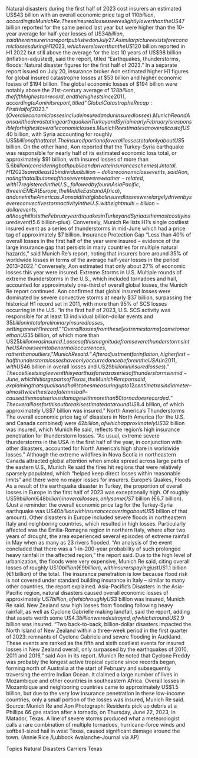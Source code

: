 Natural disasters during the first half of 2023 cost insurers an estimated US$43 billion with an overall economic price tag of $110 billion, according to Munich Re.
These insured losses were slightly lower than the US$47 billion reported for the same period last year but were higher than the 10-year average for half-year losses of US$34 billion, said the reinsurer in a report published on July 27.
A similar picture exists for economic losses during H1 2023, which were lower than the US$120 billion reported in H1 2022 but still above the average for the last 10 years of US$98 billion (inflation-adjusted), said the report, titled “Earthquakes, thunderstorms, floods: Natural disaster figures for the first half of 2023.”
In a separate report issued on July 20, insurance broker Aon estimated higher H1 figures for global insured catastrophe losses at $53 billion and higher economic losses of $194 billion. The global economic losses of $194 billion were notably above the 21st-century average of $128 billion, the fifth highest on record, and the highest since 2011, according to Aon in its report, titled “Global Catastrophe Recap: First Half of 2023.” (Overall economic losses include insured and uninsured losses).
Munich Re and Aon said the devastating earthquake in Turkey and Syria in early February is responsible for highest overall economic losses. Munich Re estimates an overall cost of US$40 billion, with Syria accounting for roughly US$5 billion of that total. The insured portion of overall losses total only about US$5 billion. On the other hand, Aon reported that the Turkey-Syria earthquake was responsible for nearly half of its estimated economic loss total, or approximately $91 billion, with insured losses of more than $5.6 billion (considering both public and private insurance schemes).
In total, H1 2023 saw at least 25 individual billion-dollar economic loss events, said Aon, noting that all but one of those events were
weather-related, with 17 registered in the U.S., followed by four in Asia Pacific, three in EMEA (Europe, the Middle East and Africa), and one in the Americas.
Aon said that global insured losses were largely driven by severe convective storm activity in the U.S. with eight multi-billion-dollar events, although it lists the February earthquakes in Turkey and Syria as the most costly insured event ($5.6 billion-plus). Conversely, Munich Re lists H1’s single costliest insured event as a series of thunderstorms in mid-June which had a price tag of approximately $7 billion.
Insurance Protection Gap
“Less than 40% of overall losses in the first half of the year were insured – evidence of the large insurance gap that persists in many countries for multiple natural hazards,” said Munich Re’s report, noting that insurers bore around 35% of worldwide losses in terms of the average half-year losses in the period 2013–2022.”
Conversely, Aon estimated that only about 27% of economic losses this year were insured.
Extreme Storms in U.S.
Multiple rounds of extreme thunderstorms in the U.S., which included tornadoes and hail, accounted for approximately one-third of overall global losses, the Munich Re report continued.
Aon confirmed that global insured losses were dominated by severe convective storms at nearly $37 billion, surpassing the historical H1 record set in 2011, with more than 95% of SCS losses occurring in the U.S. “In the first half of 2023, U.S. SCS activity was responsible for at least 13 individual billion-dollar events and $35 billion in total preliminary insured losses, setting a new H1 record.”
“Overall losses from these [extreme storms] came to more than US$35 billion, of which more than US$25 billion was insured. Losses of this magnitude from severe thunderstorms in the USA now seem to be normal occurrences, rather than outliers,” Munich Re said. “After adjustment for inflation, higher first-half thunderstorm losses have only occurred once before in the USA (in 2011, with US$46 billion in overall losses and US$29 billion in insured losses).”
The costliest single event this year thus far was a series of thunderstorms in mid-June, which hit large parts of Texas, the Munich Re report said, explaining that squalls and hailstones measuring up to 12 centimetres in diameter – almost twice the size of a tennis ball – caused the most serious damage with more than 50 tornadoes recorded. “The overall loss for this outbreak is estimated at around US$8.4 billion, of which approximately US$7 billion was insured.”
North America’s Thunderstorms
The overall economic price tag of disasters in North America (for the U.S. and Canada combined) were $42 billion, of which approximately US$32 billion was insured, which Munich Re said, reflects the region’s high insurance penetration for thunderstorm losses. “As usual, extreme severe thunderstorms in the USA in the first half of the year, in conjunction with other disasters, accounted for North America’s high share in worldwide losses.”
Although the extreme wildfires in Nova Scotia in northeastern Canada attracted global attention when smoke spread across large parts of the eastern U.S., Munich Re said the fires hit regions that were relatively sparsely populated, which “helped keep direct losses within reasonable limits” and there were no major losses for insurers.
Europe’s Quakes, Floods
As a result of the earthquake disaster in Turkey, the proportion of overall losses in Europe in the first half of 2023 was exceptionally high. Of roughly US$59 billion (€48 billion) in overall losses, only some US$7 billion (€6.7 billion). (Just a reminder: the overall economic price tag for the Turkey-Syria earthquake was US$40 billion with insurance covering about US$5 billion of that amount).
Other disasters in Europe included severe floods in northeastern Italy and neighboring countries, which resulted in high losses.
Particularly affected was the Emilia-Romagna region in northern Italy, where after two years of drought, the area experienced several episodes of extreme rainfall in May when as many as 23 rivers flooded. “An analysis of the event concluded that there was a 1-in-200-year probability of such prolonged heavy rainfall in the affected region,” the report said.
Due to the high level of urbanization, the floods were very expensive, Munich Re said, citing overall losses of roughly US$10 billion (€9 billion), with insurers paying just US$1.1 billion (€1 billion) of the total. The insurance penetration is low because flood risk is not covered under standard building insurance in Italy – similar to many other countries, the report explained.
Asia-Pacific’s Disasters
In the Asia-Pacific region, natural disasters caused overall economic losses of approximately US$7 billion, of which roughly US$3 billion was insured, Munich Re said. New Zealand saw high losses from flooding following heavy rainfall, as well as Cyclone Gabrielle making landfall, said the report, adding that assets worth some US$4.3 billion were destroyed, of which around US$2.9 billion was insured.
“Two back-to-back, billion-dollar disasters impacted the North Island of New Zealand within a three-week period in the first quarter of 2023: remnants of Cyclone Gabriele and severe flooding in Auckland. These events are ranked as the fifth and sixth costliest events for insured losses in New Zealand overall, only surpassed by the earthquakes of 2010, 2011 and 2016,” said Aon in its report.
Munich Re noted that Cyclone Freddy was probably the longest active tropical cyclone since records began, forming north of Australia at the start of February and subsequently traversing the entire Indian Ocean. It claimed a large number of lives in Mozambique and other countries in southeastern Africa. Overall losses in Mozambique and neighboring countries came to approximately US$1.5 billion, but due to the very low insurance penetration in these low-income countries, only a small portion of the losses was insured, Munich Re said.
Source: Munich Re and Aon
Photograph: Residents pick up debris at a Phillips 66 gas station after a tornado, on Thursday, June 22, 2023, in Matador, Texas. A line of severe storms produced what a meteorologist calls a rare combination of multiple tornadoes, hurricane-force winds and softball-sized hail in west Texas, caused significant damage around the town. (Annie Rice /Lubbock Avalanche-Journal via AP)

Topics
Natural Disasters
Carriers
Texas
